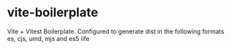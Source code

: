 # vite-boilerplate
Vite + Vitest  Boilerplate. Configured to generate dist in the following formats es, cjs, umd, mjs and es5 iife
